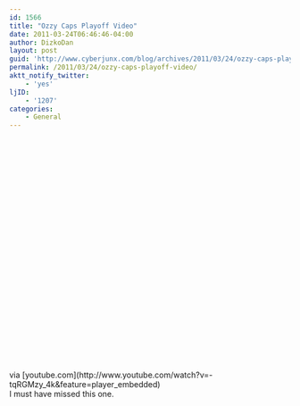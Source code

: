 ```yaml
---
id: 1566
title: "Ozzy Caps Playoff Video"
date: 2011-03-24T06:46:46-04:00
author: DizkoDan
layout: post
guid: 'http://www.cyberjunx.com/blog/archives/2011/03/24/ozzy-caps-playoff-video/'
permalink: /2011/03/24/ozzy-caps-playoff-video/
aktt_notify_twitter:
    - 'yes'
ljID:
    - '1207'
categories:
    - General
---
```


<div class="posterous_autopost"><div class="posterous_bookmarklet_entry"> <object height="417" width="500"><param name="movie" value="http://www.youtube.com/v/-tqRGMzy_4k&hl=en&fs=1"></param><param name="wmode" value="window"></param><param name="allowFullScreen" value="true"></param><param name="allowscriptaccess" value="always"></param></object><div class="posterous_quote_citation">via [youtube.com](http://www.youtube.com/watch?v=-tqRGMzy_4k&feature=player_embedded)</div>I must have missed this one.

</div></div>